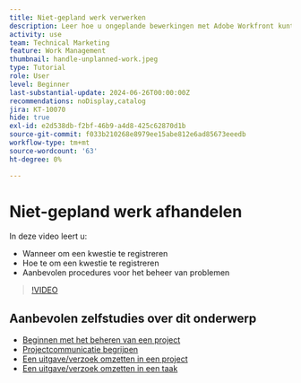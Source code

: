 ```yaml
---
title: Niet-gepland werk verwerken
description: Leer hoe u ongeplande bewerkingen met Adobe Workfront kunt uitvoeren.
activity: use
team: Technical Marketing
feature: Work Management
thumbnail: handle-unplanned-work.jpeg
type: Tutorial
role: User
level: Beginner
last-substantial-update: 2024-06-26T00:00:00Z
recommendations: noDisplay,catalog
jira: KT-10070
hide: true
exl-id: e2d538db-f2bf-46b9-a4d8-425c62870d1b
source-git-commit: f033b210268e8979ee15abe812e6ad85673eeedb
workflow-type: tm+mt
source-wordcount: '63'
ht-degree: 0%

---
```


# Niet-gepland werk afhandelen

In deze video leert u:

* Wanneer om een kwestie te registreren
* Hoe te om een kwestie te registreren
* Aanbevolen procedures voor het beheer van problemen

>[!VIDEO](https://video.tv.adobe.com/v/3419488/?quality=12&learn=on)

## Aanbevolen zelfstudies over dit onderwerp

* [Beginnen met het beheren van een project](/help/manage-work/projects/getting-started-manage-a-project.md)
* [Projectcommunicatie begrijpen](/help/manage-work/projects/understand-project-communication.md)
* [Een uitgave/verzoek omzetten in een project](/help/manage-work/issues-requests/create-a-project-from-a-request.md)
* [Een uitgave/verzoek omzetten in een taak](/help/manage-work/issues-requests/convert-issues-to-other-work-items.md)
